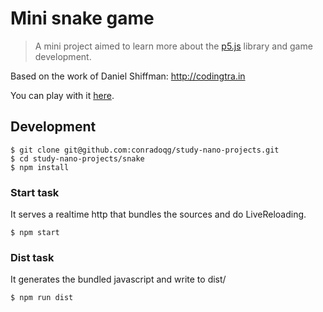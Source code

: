# Mini snake game
> A mini project aimed to learn more about the [p5.js](http://p5js.org) library and game development.

Based on the work of Daniel Shiffman: http://codingtra.in

You can play with it [here](https://rawgit.com/conradoqg/study-nano-projects/master/snake/index.html).

## Development

    $ git clone git@github.com:conradoqg/study-nano-projects.git
    $ cd study-nano-projects/snake
    $ npm install

### Start task
It serves a realtime http that bundles the sources and do LiveReloading.
    
    $ npm start
    
### Dist task
It generates the bundled javascript and write to dist/    

    $ npm run dist